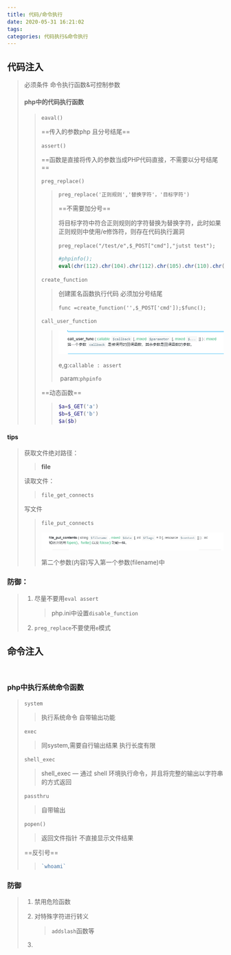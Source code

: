```yaml
---
title: 代码/命令执行
date: 2020-05-31 16:21:02
tags:
categories: 代码执行&命令执行
---
```


## 代码注入

> 必须条件 命令执行函数&可控制参数
>
> #### php中的代码执行函数
>
> > `eaval()`
> >
> > ==传入的参数php 且分号结尾==
> >
> > `assert()`
> >
> > ==函数是直接将传入的参数当成PHP代码直接，不需要以分号结尾==
> >
> > `preg_replace()`
> >
> > > `preg_replace('正则规则','替换字符'，'目标字符')`
> > >
> > > ==不需要加分号==
> > >
> > > 将目标字符中符合正则规则的字符替换为替换字符，此时如果正则规则中使用/e修饰符，则存在代码执行漏洞
> > >
> > > `preg_replace("/test/e",$_POST["cmd"],"jutst test");`
> > >
> > > ```php
> > > #phpinfo();
> > > eval(chr(112).chr(104).chr(112).chr(105).chr(110).chr(102).chr(111).chr(40).chr(41).chr(59))
> > > ```
> > >
> > > 
> >
> > `create_function`
> >
> > >
> > >
> > >创建匿名函数执行代码 必须加分号结尾
> > >
> > >`func =create_function('',$_POST['cmd']);$func();`
> >
> > `call_user_function`
> >
> > > ![image-20200531212910398](代码-命令执行/image-20200531212910398.png)
> > >
> > > e,g:`callable : assert`
> > >
> > > ​     param:`phpinfo`
> >
> > ==动态函数==
> >
> > > ```php
> > > $a=$_GET('a')
> > > $b=$_GET('b')
> > > $a($b)
> > > ```
> > >
> > > 

#### tips

> 获取文件绝对路径：
>
> > __file__
>
> 读取文件：
>
> > `file_get_connects`
>
> 写文件
>
> > `file_put_connects`
> >
> > ![image-20200531213944608](代码-命令执行/image-20200531213944608.png)
> >
> > 第二个参数(内容)写入第一个参数(filename)中

### 防御：

> 1. 尽量不要用`eval assert`
>
>    > php.ini中设置`disable_function`
>
> 2. `preg_replace`不要使用`e`模式

## 命令注入

​                                                                                                                                                                                    

### php中执行系统命令函数

>`system`
>
>> 执行系统命令 自带输出功能
>
>`exec`
>
>> 同system,需要自行输出结果 执行长度有限
>
>`shell_exec`
>
>> shell_exec — 通过 shell 环境执行命令，并且将完整的输出以字符串的方式返回
>
>`passthru`
>
>> 自带输出
>
>`popen()`
>
>> 返回文件指针 不直接显示文件结果
>
>==反引号==
>
>> ```php
>> `whoami`
>> ```
>>
>> 

### 防御

> 1. 禁用危险函数
>
> 2. 对特殊字符进行转义
>
>    > `addslash`函数等
>    >
>    > 
>
> 3. 